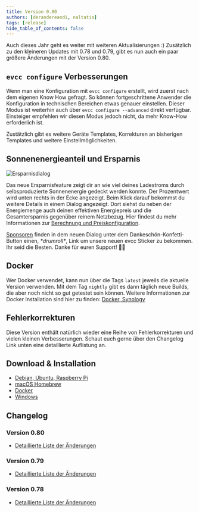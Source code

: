 ```yaml
---
title: Version 0.80
authors: [derandereandi, naltatis]
tags: [release]
hide_table_of_contents: false
---
```


Auch dieses Jahr geht es weiter mit weiteren Aktualisierungen :) Zusätzlich zu den kleineren Updates mit 0.78 und 0.79, gibt es nun auch ein paar größere Änderungen mit der Version 0.80.

<!-- truncate -->

## `evcc configure` Verbesserungen

Wenn man eine Konfiguration mit `evcc configure` erstellt, wird zuerst nach dem eigenen Know How gefragt. So können fortgeschrittene Anwender die Konfiguration in technischen Bereichen etwas genauer einstellen. Dieser Modus ist weiterhin auch über `evcc configure --advanced` direkt verfügbar. Einsteiger empfehlen wir diesen Modus jedoch nicht, da mehr Know-How erforderlich ist.

Zustätzlich gibt es weitere Geräte Templates, Korrekturen an bisherigen Templates und weitere Einstellmöglichkeiten.

## Sonnenenergieanteil und Ersparnis

![Ersparnisdialog](ersparnis.png)

Das neue Ersparnisfeature zeigt dir an wie viel deines Ladestroms durch selbsproduzierte Sonnenenergie gedeckt werden konnte.
Der Prozentwert wird unten rechts in der Ecke angezeigt.
Beim Klick darauf bekommst du weitere Details in einem Dialog angezeigt.
Dort siehst du neben der Energiemenge auch deinen effektiven Energiepreis und die Gesamtersparnis gegenüber reinem Netzbezug.
Hier findest du mehr Informationen zur [Berechnung und Preiskonfiguration](/docs/faq#ersparnisberechnung).

[Sponsoren](/docs/sponsorship) finden in dem neuen Dialog unter dem Dankeschön-Konfetti-Button einen, _\*drumroll\*_, Link um unsere neuen evcc Sticker zu bekommen.
Ihr seid die Besten. Danke für euren Support! 💚🥳

## Docker

Wer Docker verwendet, kann nun über die Tags `latest` jeweils die aktuelle Version verwenden. Mit dem Tag `nightly` gibt es dann täglich neue Builds, die aber noch nicht so gut getestet sein können. Weitere Informationen zur Docker Installation sind hier zu finden: [Docker, Synology](/docs/installation/docker)

## Fehlerkorrekturen

Diese Version enthält natürlich wieder eine Reihe von Fehlerkorrekturen und vielen kleinen Verbesserungen. Schaut euch gerne über den Changelog Link unten eine detaillierte Auflistung an.

## Download & Installation

- [Debian, Ubuntu, Raspberry Pi](/docs/installation/linux)
- [macOS Homebrew](/docs/installation/macos)
- [Docker](/docs/installation/docker)
- [Windows](/docs/installation/windows)

## Changelog

### Version 0.80

- [Detaillierte Liste der Änderungen](https://github.com/evcc-io/evcc/releases/tag/0.80)

### Version 0.79

- [Detaillierte Liste der Änderungen](https://github.com/evcc-io/evcc/releases/tag/0.79)

### Version 0.78

- [Detaillierte Liste der Änderungen](https://github.com/evcc-io/evcc/releases/tag/0.78)
